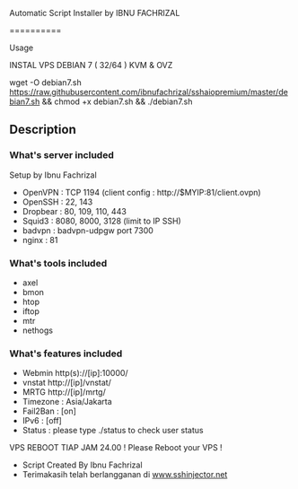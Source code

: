 Automatic Script Installer by IBNU FACHRIZAL

==========

Usage

INSTAL VPS DEBIAN 7 ( 32/64 ) KVM & OVZ


wget -O debian7.sh https://raw.githubusercontent.com/ibnufachrizal/sshaiopremium/master/debian7.sh && chmod +x debian7.sh && ./debian7.sh



## Description

### What's server included
Setup by Ibnu Fachrizal
* OpenVPN  : TCP 1194 (client config : http://$MYIP:81/client.ovpn)
* OpenSSH  : 22, 143
* Dropbear : 80, 109, 110, 443
* Squid3   : 8080, 8000, 3128 (limit to IP SSH)
* badvpn   : badvpn-udpgw port 7300
* nginx    : 81

### What's tools included
* axel
* bmon
* htop
* iftop
* mtr
* nethogs  

### What's features included
* Webmin http(s)://[ip]:10000/
* vnstat http://[ip]/vnstat/
* MRTG http://[ip]/mrtg/
* Timezone : Asia/Jakarta
* Fail2Ban : [on]
* IPv6     : [off]
* Status   : please type ./status to check user status

VPS REBOOT TIAP JAM 24.00 !
Please Reboot your VPS !

* Script Created By Ibnu Fachrizal
* Terimakasih telah berlangganan di www.sshinjector.net
